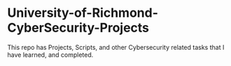 # University-of-Richmond-CyberSecurity-Projects
This repo has Projects, Scripts, and other Cybersecurity related tasks that I have learned, and completed.
